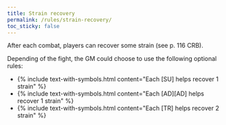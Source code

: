 ```yaml
---
title: Strain recovery
permalink: /rules/strain-recovery/
toc_sticky: false
---
```


After each combat, players can recover some strain (see p. 116 CRB).

Depending of the fight, the GM could choose to use the following optional rules:

- {% include text-with-symbols.html content="Each [SU] helps recover 1 strain" %}
- {% include text-with-symbols.html content="Each [AD][AD] helps recover 1 strain" %}
- {% include text-with-symbols.html content="Each [TR] helps recover 2 strain" %}
